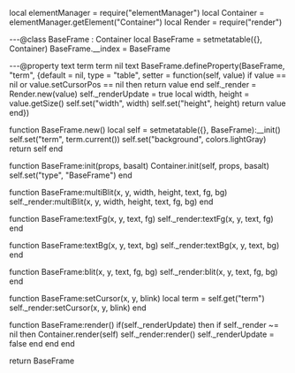 local elementManager = require("elementManager")
local Container = elementManager.getElement("Container")
local Render = require("render")

---@class BaseFrame : Container
local BaseFrame = setmetatable({}, Container)
BaseFrame.__index = BaseFrame

---@property text term term nil text
BaseFrame.defineProperty(BaseFrame, "term", {default = nil, type = "table", setter = function(self, value)
    if value == nil or value.setCursorPos == nil then
        return value
    end
    self._render = Render.new(value)
    self._renderUpdate = true
    local width, height = value.getSize()
    self.set("width", width)
    self.set("height", height)
    return value
end})

function BaseFrame.new()
    local self = setmetatable({}, BaseFrame):__init()
    self.set("term", term.current())
    self.set("background", colors.lightGray)
    return self
end

function BaseFrame:init(props, basalt)
    Container.init(self, props, basalt)
    self.set("type", "BaseFrame")
end

function BaseFrame:multiBlit(x, y, width, height, text, fg, bg)
    self._render:multiBlit(x, y, width, height, text, fg, bg)
end

function BaseFrame:textFg(x, y, text, fg)
    self._render:textFg(x, y, text, fg)
end

function BaseFrame:textBg(x, y, text, bg)
    self._render:textBg(x, y, text, bg)
end

function BaseFrame:blit(x, y, text, fg, bg)
    self._render:blit(x, y, text, fg, bg)
end

function BaseFrame:setCursor(x, y, blink)
    local term = self.get("term")
    self._render:setCursor(x, y, blink)
end

function BaseFrame:render()
    if(self._renderUpdate) then
        if self._render ~= nil then
            Container.render(self)
            self._render:render()
            self._renderUpdate = false
        end
    end
end

return BaseFrame